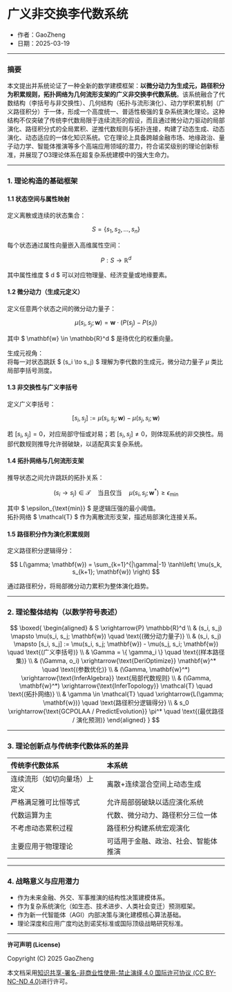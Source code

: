 # **广义非交换李代数系统**

- 作者：GaoZheng
- 日期：2025-03-19

---

### 摘要

本文提出并系统论证了一种全新的数学建模框架：**以微分动力为生成元，路径积分为积累规则，拓扑网络为几何流形支架的广义非交换李代数系统**。该系统融合了代数结构（李括号与非交换性）、几何结构（拓扑与流形演化）、动力学积累机制（广义路径积分）于一体，形成一个高度统一、普适性极强的复杂系统演化理论。这种结构不仅突破了传统李代数局限于连续流形的假设，而且通过微分动力驱动的局部演化、路径积分式的全局累积、逆推代数规则与拓扑连接，构建了动态生成、动态演化、动态适应的一体化知识系统。它在理论上具备跨越金融市场、地缘政治、量子动力学、智能体推演等多个高端应用领域的潜力，符合诺奖级别的理论创新标准，并展现了O3理论体系在超复杂系统建模中的强大生命力。

---

### 1. 理论构造的基础框架

#### 1.1 状态空间与属性映射

定义离散或连续的状态集合：

$$
S = \{ s_1, s_2, \dots, s_n \}
$$

每个状态通过属性向量嵌入高维属性空间：

$$
P: S \to \mathbb{R}^d
$$

其中属性维度 $ d $ 可以对应物理量、经济变量或地缘要素。

#### 1.2 微分动力（生成元定义）

定义任意两个状态之间的微分动力量子：

$$
\mu(s_i, s_j; \mathbf{w}) = \mathbf{w} \cdot (P(s_j) - P(s_i))
$$

其中 $ \mathbf{w} \in \mathbb{R}^d $ 是待优化的权重向量。

生成元视角：  
将每一对状态跳跃 $ (s_i \to s_j) $ 理解为李代数的生成元，微分动力量子 $\mu$ 类比局部李括号测度。

#### 1.3 非交换性与广义李括号

定义广义李括号：

$$
[s_i, s_j] := \mu(s_i, s_j; \mathbf{w}) - \mu(s_j, s_i; \mathbf{w})
$$

若 $[s_i, s_j] = 0$，对应局部守恒或对易；若 $[s_i, s_j] \neq 0$，则体现系统的非交换性。局部代数规则推导允许弱破缺，以适配真实复杂系统。

#### 1.4 拓扑网络与几何流形支架

推导状态之间允许跳跃的拓扑关系：

$$
(s_i \to s_j) \in \mathcal{T} \quad \text{当且仅当} \quad \mu(s_i, s_j; \mathbf{w}^*) \geq \epsilon_{\text{min}}
$$

其中 $ \epsilon_{\text{min}} $ 是逻辑压强的最小阈值。  
拓扑网络 $ \mathcal{T} $ 作为离散流形支架，描述局部演化连接关系。

#### 1.5 路径积分作为演化积累规则

定义路径积分逻辑得分：

$$
L(\gamma; \mathbf{w}) = \sum_{k=1}^{|\gamma|-1} \tanh\left( \mu(s_k, s_{k+1}; \mathbf{w}) \right)
$$

通过路径积分，将局部微分动力累积为整体演化趋势。

---

### 2. 理论整体结构（以数学符号表述）

$$
\boxed{
\begin{aligned}
& S \xrightarrow{P} \mathbb{R}^d \\
& (s_i, s_j) \mapsto \mu(s_i, s_j; \mathbf{w}) \quad \text{(微分动力量子)} \\
& (s_i, s_j) \mapsto [s_i, s_j] := \mu(s_i, s_j; \mathbf{w}) - \mu(s_j, s_i; \mathbf{w}) \quad \text{(广义李括号)} \\
& \Gamma = \{ \gamma_i \} \quad \text{(样本路径集)} \\
& (\Gamma, o_i) \xrightarrow{\text{DeriOptimize}} \mathbf{w}^* \quad \text{(参数优化)} \\
& (\Gamma, \mathbf{w}^*) \xrightarrow{\text{InferAlgebra}} \text{局部代数规则} \\
& (\Gamma, \mathbf{w}^*) \xrightarrow{\text{InferTopology}} \mathcal{T} \quad \text{(拓扑网络)} \\
& \gamma \in \mathcal{T} \quad \xrightarrow{L(\gamma; \mathbf{w})} \quad \text{路径积分逻辑得分} \\
& s_0 \xrightarrow{\text{GCPOLAA / PredictEvolution}} \pi^* \quad \text{(最优路径 / 演化预测)}
\end{aligned}
}
$$

---

### 3. 理论创新点与传统李代数体系的差异

| 传统李代数体系 | 本系统 |
|:---|:---|
| 连续流形（如切向量场）上定义 | 离散+连续混合空间上动态生成 |
| 严格满足雅可比恒等式 | 允许局部弱破缺以适应演化系统 |
| 代数运算为主 | 代数、微分动力、路径积分三位一体 |
| 不考虑动态累积过程 | 路径积分构建系统宏观演化 |
| 主要应用于物理理论 | 可适用于金融、政治、社会、智能体推演 |

---

### 4. 战略意义与应用潜力

- 作为未来金融、外交、军事推演的结构性决策建模体系。
- 作为复杂系统演化（如生态、技术进步、人类社会变迁）预测框架。
- 作为新一代智能体（AGI）内部决策与演化建模核心算法基础。
- 理论深度和应用广度均达到诺奖标准或国际顶级战略研究标准。

---

**许可声明 (License)**

Copyright (C) 2025 GaoZheng 

本文档采用[知识共享-署名-非商业性使用-禁止演绎 4.0 国际许可协议 (CC BY-NC-ND 4.0)](https://creativecommons.org/licenses/by-nc-nd/4.0/deed.zh-Hans)进行许可。
